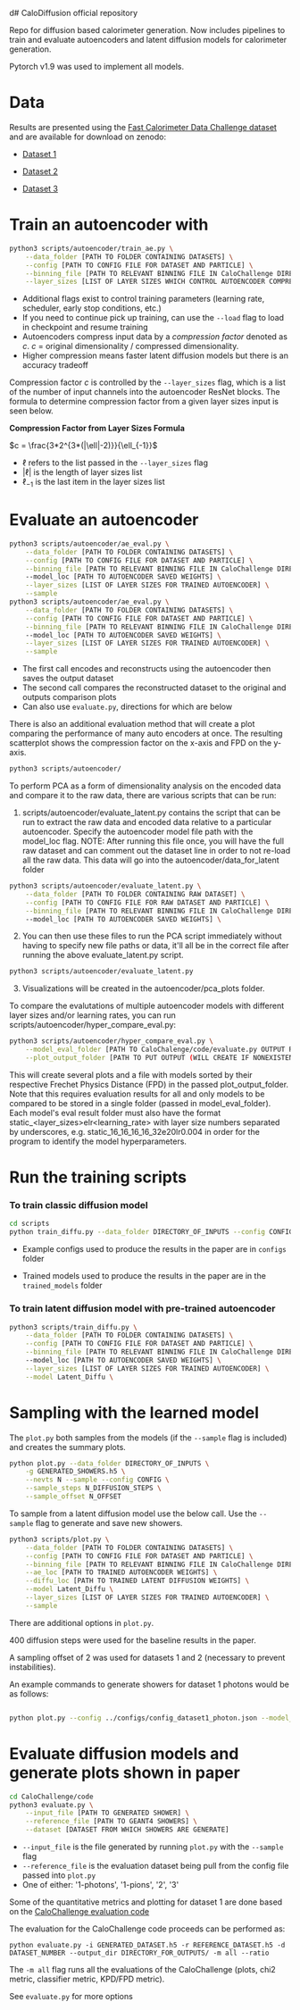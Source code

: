 d# CaloDiffusion official repository

Repo for diffusion based calorimeter generation. Now includes pipelines to train and evaluate autoencoders and latent diffusion models for calorimeter generation.
  
Pytorch v1.9 was used to implement all models.


# Data

Results are presented using the [Fast Calorimeter Data Challenge dataset](https://calochallenge.github.io/homepage/) and are available for download on zenodo:

*  [Dataset 1](https://zenodo.org/record/6368338)

*  [Dataset 2](https://zenodo.org/record/6366271)

*  [Dataset 3](https://zenodo.org/record/6366324)

# Train an autoencoder with

```bash
python3 scripts/autoencoder/train_ae.py \
	--data_folder [PATH TO FOLDER CONTAINING DATASETS] \
	--config [PATH TO CONFIG FILE FOR DATASET AND PARTICLE] \
	--binning_file [PATH TO RELEVANT BINNING FILE IN CaloChallenge DIRECTORY] \
	--layer_sizes [LIST OF LAYER SIZES WHICH CONTROL AUTOENCODER COMPRESSION]
```

* Additional flags exist to control training parameters (learning rate, scheduler, early stop conditions, etc.)
* If you need to continue pick up training, can use the `--load` flag to load in checkpoint and resume training
* Autoencoders compress input data by a *compression factor* denoted as $c$. $c$ = original dimensionality / compressed dimensionality.
* Higher compression means faster latent diffusion models but there is an accuracy tradeoff

Compression factor $c$ is controlled by the `--layer_sizes` flag, which is a list of the number of input channels into the autoencoder ResNet blocks. The formula to determine compression factor from a given layer sizes input is seen below. 

**Compression Factor from Layer Sizes Formula**

$c = \frac{3*2^{3*(|\ell|-2)}}{\ell_{-1}}$

* $\ell$ refers to the list passed in the `--layer_sizes` flag
* $|\ell|$ is the length of layer sizes list
* $\ell_{-1}$ is the last item in the layer sizes list
  
# Evaluate an autoencoder  

```bash
python3 scripts/autoencoder/ae_eval.py \
	--data_folder [PATH TO FOLDER CONTAINING DATASETS] \
	--config [PATH TO CONFIG FILE FOR DATASET AND PARTICLE] \
	--binning_file [PATH TO RELEVANT BINNING FILE IN CaloChallenge DIRECTORY]
	--model_loc [PATH TO AUTOENCODER SAVED WEIGHTS] \
	--layer_sizes [LIST OF LAYER SIZES FOR TRAINED AUTOENCODER] \
	--sample
python3 scripts/autoencoder/ae_eval.py \
	--data_folder [PATH TO FOLDER CONTAINING DATASETS] \
	--config [PATH TO CONFIG FILE FOR DATASET AND PARTICLE] \
	--binning_file [PATH TO RELEVANT BINNING FILE IN CaloChallenge DIRECTORY]
	--model_loc [PATH TO AUTOENCODER SAVED WEIGHTS] \
	--layer_sizes [LIST OF LAYER SIZES FOR TRAINED AUTOENCODER] \
	--sample
```
  * The first call encodes and reconstructs using the autoencoder then saves the output dataset
  * The second call compares the reconstructed dataset to the original and outputs comparison plots
  * Can also use `evaluate.py`, directions for which are below

There is also an additional evaluation method that will create a plot comparing the performance of many auto encoders at once. The resulting scatterplot shows the compression factor on the x-axis and FPD on the y-axis. 

 ```bash
python3 scripts/autoencoder/
```

To perform PCA as a form of dimensionality analysis on the encoded data and compare it to the raw data, there are various scripts that can be run:

1) scripts/autoencoder/evaluate_latent.py contains the script that can be run to extract the raw data and encoded data relative to a particular autoencoder. Specify the autoencoder model file path with the model_loc flag. NOTE: After running this file once, you will have the full raw dataset and can comment out the dataset line in order to not re-load all the raw data. This data will go into the autoencoder/data_for_latent folder

```bash
python3 scripts/autoencoder/evaluate_latent.py \
	--data_folder [PATH TO FOLDER CONTAINING RAW DATASET] \
	--config [PATH TO CONFIG FILE FOR RAW DATASET AND PARTICLE] \
	--binning_file [PATH TO RELEVANT BINNING FILE IN CaloChallenge DIRECTORY]
	--model_loc [PATH TO AUTOENCODER SAVED WEIGHTS] \

```

2) You can then use these files to run the PCA script immediately without having to specify new file paths or data, it'll all be in the correct file after running the above evaluate_latent.py script. 
 
 ```bash
python3 scripts/autoencoder/evaluate_latent.py
```

3) Visualizations will be created in the autoencoder/pca_plots folder. 


To compare the evalutations of multiple autoencoder models with different layer sizes and/or learning rates, you can run scripts/autoencoder/hyper_compare_eval.py:

```bash
python3 scripts/autoencoder/hyper_compare_eval.py \
	--model_eval_folder [PATH TO CaloChalenge/code/evaluate.py OUTPUT RESULTS FOR ALL AE MODELS] \
	--plot_output_folder [PATH TO PUT OUTPUT (WILL CREATE IF NONEXISTENT)]
```

This will create several plots and a file with models sorted by their respective Frechet Physics Distance (FPD) in the passed plot_output_folder. Note that this requires evaluation results for all and only models to be compared to be stored in a single folder (passed in model_eval_folder). Each model's eval result folder must also have the format static_<layer_sizes>e<epoch>lr<learning_rate> with layer size numbers separated by underscores, e.g. static_16_16_16_16_32e20lr0.004 in order for the program to identify the model hyperparameters.


# Run the training scripts
 
### To train classic diffusion model
```bash
cd scripts
python train_diffu.py --data_folder DIRECTORY_OF_INPUTS --config CONFIG
```

* Example configs used to produce the results in the paper are in `configs` folder

* Trained models used to produce the results in the paper are in the `trained_models` folder

### To train latent diffusion model with pre-trained autoencoder
```bash
python3 scripts/train_diffu.py \
	--data_folder [PATH TO FOLDER CONTAINING DATASETS] \
	--config [PATH TO CONFIG FILE FOR DATASET AND PARTICLE] \
	--binning_file [PATH TO RELEVANT BINNING FILE IN CaloChallenge DIRECTORY]
	--model_loc [PATH TO AUTOENCODER SAVED WEIGHTS] \
	--layer_sizes [LIST OF LAYER SIZES FOR TRAINED AUTOENCODER] \
	--model Latent_Diffu \
```
# Sampling with the learned model

The `plot.py` both samples from the models (if the `--sample` flag is included) and creates the summary plots.

```bash
python plot.py --data_folder DIRECTORY_OF_INPUTS \
	-g GENERATED_SHOWERS.h5 \
	--nevts N --sample --config CONFIG \
	--sample_steps N_DIFFUSION_STEPS \
	--sample_offset N_OFFSET
```

To sample from a latent diffusion model use the below call. Use the `--sample` flag to generate and save new showers.
```bash
python3 scripts/plot.py \
	--data_folder [PATH TO FOLDER CONTAINING DATASETS] \
	--config [PATH TO CONFIG FILE FOR DATASET AND PARTICLE] \
	--binning_file [PATH TO RELEVANT BINNING FILE IN CaloChallenge DIRECTORY] \
	--ae_loc [PATH TO TRAINED AUTOENCODER WEIGHTS] \
	--diffu_loc [PATH TO TRAINED LATENT DIFFUSION WEIGHTS] \
	--model Latent_Diffu \
	--layer_sizes [LIST OF LAYER SIZES FOR TRAINED AUTOENCODER] \
	--sample
```
There are additional options in `plot.py`.

400 diffusion steps were used for the baseline results in the paper.

A sampling offset of 2 was used for datasets 1 and 2 (necessary to prevent instabilities).

An example commands to generate showers for dataset 1 photons would be as follows:

```bash

python plot.py --config ../configs/config_dataset1_photon.json --model_loc ../trained_models/dataset1_photon.pth --sample --sample_steps 400 --sample_offset 2 --nevts 1000 -g test_ds1.h5

```

# Evaluate diffusion models and generate plots shown in paper

```bash
cd CaloChallenge/code
python3 evaluate.py \
	--input_file [PATH TO GENERATED SHOWER] \
	--reference_file [PATH TO GEANT4 SHOWERS] \
	--dataset [DATASET FROM WHICH SHOWERS ARE GENERATE]
```
* `--input_file` is the file generated by running `plot.py` with the `--sample` flag
* `--reference_file` is the evaluation dataset being pull from the config file passed into `plot.py` 
* One of either: '1-photons', '1-pions', '2', '3'

Some of the quantitative metrics and plotting for dataset 1 are done based on the [CaloChallenge evaluation code](https://github.com/OzAmram/CaloChallenge)

The evaluation for the CaloChallenge code proceeds can be performed as:

```
python evaluate.py -i GENERATED_DATASET.h5 -r REFERENCE_DATASET.h5 -d DATASET_NUMBER --output_dir DIRECTORY_FOR_OUTPUTS/ -m all --ratio

```

The `-m all` flag runs all the evaluations of the CaloChallenge (plots, chi2 metric, classifier metric, KPD/FPD metric).

See `evaluate.py` for more options
